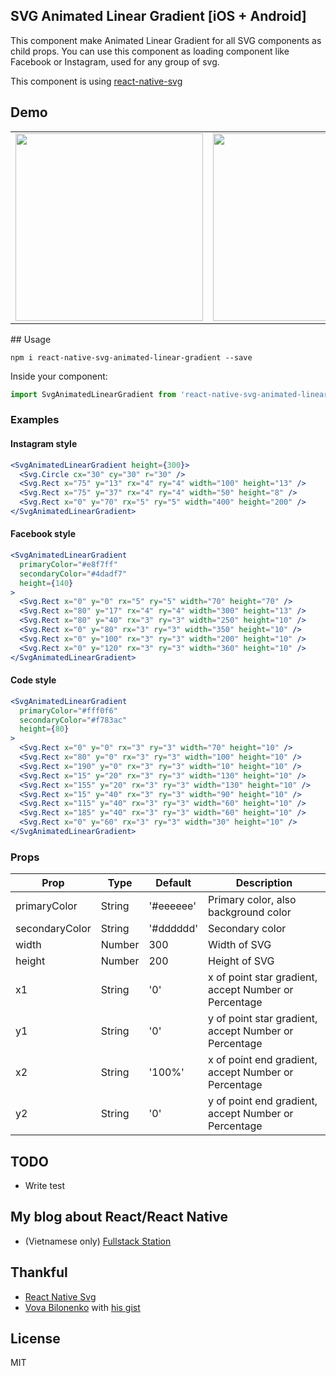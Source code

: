 ## SVG Animated Linear Gradient [iOS + Android]

This component make Animated Linear Gradient for all SVG components as child props. You can use this component as loading component like Facebook or Instagram, used for any group of svg.

This component is using [react-native-svg](https://github.com/react-native-community/react-native-svg)

## Demo

<table>
<tr><td>
<img src="https://raw.githubusercontent.com/virusvn/react-native-svg-animated-linear-gradient/master/images/demo-svg-animated-linear-gradient.gif" width="300"></td><td>
<img src="https://raw.githubusercontent.com/virusvn/react-native-svg-animated-linear-gradient/master/images/demo-svg-animated-linear-gradient-angle.gif" width="300">
</td>
</tr>
</table>
## Usage

`npm i react-native-svg-animated-linear-gradient --save`

Inside your component:

```js
import SvgAnimatedLinearGradient from 'react-native-svg-animated-linear-gradient';
```

### Examples

#### Instagram style

```jsx
<SvgAnimatedLinearGradient height={300}>
  <Svg.Circle cx="30" cy="30" r="30" />
  <Svg.Rect x="75" y="13" rx="4" ry="4" width="100" height="13" />
  <Svg.Rect x="75" y="37" rx="4" ry="4" width="50" height="8" />
  <Svg.Rect x="0" y="70" rx="5" ry="5" width="400" height="200" />
</SvgAnimatedLinearGradient>
```

#### Facebook style

```jsx
<SvgAnimatedLinearGradient
  primaryColor="#e8f7ff"
  secondaryColor="#4dadf7"
  height={140}
>
  <Svg.Rect x="0" y="0" rx="5" ry="5" width="70" height="70" />
  <Svg.Rect x="80" y="17" rx="4" ry="4" width="300" height="13" />
  <Svg.Rect x="80" y="40" rx="3" ry="3" width="250" height="10" />
  <Svg.Rect x="0" y="80" rx="3" ry="3" width="350" height="10" />
  <Svg.Rect x="0" y="100" rx="3" ry="3" width="200" height="10" />
  <Svg.Rect x="0" y="120" rx="3" ry="3" width="360" height="10" />
</SvgAnimatedLinearGradient>
```

#### Code style

```jsx
<SvgAnimatedLinearGradient
  primaryColor="#fff0f6"
  secondaryColor="#f783ac"
  height={80}
>
  <Svg.Rect x="0" y="0" rx="3" ry="3" width="70" height="10" />
  <Svg.Rect x="80" y="0" rx="3" ry="3" width="100" height="10" />
  <Svg.Rect x="190" y="0" rx="3" ry="3" width="10" height="10" />
  <Svg.Rect x="15" y="20" rx="3" ry="3" width="130" height="10" />
  <Svg.Rect x="155" y="20" rx="3" ry="3" width="130" height="10" />
  <Svg.Rect x="15" y="40" rx="3" ry="3" width="90" height="10" />
  <Svg.Rect x="115" y="40" rx="3" ry="3" width="60" height="10" />
  <Svg.Rect x="185" y="40" rx="3" ry="3" width="60" height="10" />
  <Svg.Rect x="0" y="60" rx="3" ry="3" width="30" height="10" />
</SvgAnimatedLinearGradient>
```

### Props

| Prop           | Type   | Default   | Description                                           |
| -------------- | ------ | --------- | ----------------------------------------------------- |
| primaryColor   | String | '#eeeeee' | Primary color, also background color                  |
| secondaryColor | String | '#dddddd' | Secondary color                                       |
| width          | Number | 300       | Width of SVG                                          |
| height         | Number | 200       | Height of SVG                                         |
| x1             | String | '0'       | x of point star gradient, accept Number or Percentage |
| y1             | String | '0'       | y of point star gradient, accept Number or Percentage |
| x2             | String | '100%'    | x of point end gradient, accept Number or Percentage  |
| y2             | String | '0'       | y of point end gradient, accept Number or Percentage  |

## TODO

- Write test

## My blog about React/React Native

- (Vietnamese only) [Fullstack Station](https://www.businesscard.vn/blog/category/lap-trinh/javascript/react/)

## Thankful

- [React Native Svg](https://github.com/react-native-community/react-native-svg)
- [Vova Bilonenko](https://github.com/delfrrr) with [his gist](https://gist.github.com/delfrrr/0ef8871c6c4630b406e73fb66c091cf0)

## License

MIT
